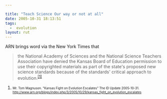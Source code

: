 ```yaml
---

title: "Teach Science Our way or not at all"
date: 2005-10-31 18:13:51
tags:
  -  evolution
layout: rut
---
```


ARN brings word via the New York Times that

<blockquote>the National Academy of Sciences and the National Science Teachers Association have denied the Kansas Board of Education permission to use their copyrighted materials as part of the state's proposed new science standards because of the standards' critical approach to evolution.<sup><a href="http://www.arn.org/blogs/index.php/3/2005/10/29/kansas_fight_on_evolution_escalates" title="Kansas Fight on Evolution Escalates">[1]</a></sup></blockquote>

<font size="-2"><ol><li>Mr.  Tom Magnuson.  "Kansas Fight on Evolution Escalates" The ID Update 2005-10-31.  http://www.arn.org/blogs/index.php/3/2005/10/29/kansas_fight_on_evolution_escalates</li></ol></font>

